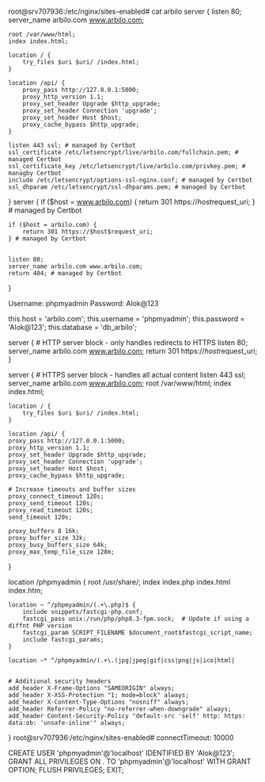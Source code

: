 
root@srv707936:/etc/nginx/sites-enabled# cat arbilo
server {
    listen 80;
    server_name arbilo.com www.arbilo.com;

    root /var/www/html;
    index index.html;

    location / {
        try_files $uri $uri/ /index.html;
    }

    location /api/ {
        proxy_pass http://127.0.0.1:5000;
        proxy_http_version 1.1;
        proxy_set_header Upgrade $http_upgrade;
        proxy_set_header Connection 'upgrade';
        proxy_set_header Host $host;
        proxy_cache_bypass $http_upgrade;
    }

    listen 443 ssl; # managed by Certbot
    ssl_certificate /etc/letsencrypt/live/arbilo.com/fullchain.pem; # managed Certbot
    ssl_certificate_key /etc/letsencrypt/live/arbilo.com/privkey.pem; # managby Certbot
    include /etc/letsencrypt/options-ssl-nginx.conf; # managed by Certbot
    ssl_dhparam /etc/letsencrypt/ssl-dhparams.pem; # managed by Certbot


}
server {
    if ($host = www.arbilo.com) {
        return 301 https://$host$request_uri;
    } # managed by Certbot


    if ($host = arbilo.com) {
        return 301 https://$host$request_uri;
    } # managed by Certbot


    listen 80;
    server_name arbilo.com www.arbilo.com;
    return 404; # managed by Certbot




}


Username: phpmyadmin
Password: Alok@123

 this.host = 'arbilo.com';
        this.username = 'phpmyadmin';
        this.password = 'Alok@123';
        this.database = 'db_arbilo';







server {
    # HTTP server block - only handles redirects to HTTPS
    listen 80;
    server_name arbilo.com www.arbilo.com;
    return 301 https://$host$request_uri;
}

server {
    # HTTPS server block - handles all actual content
    listen 443 ssl;
    server_name arbilo.com www.arbilo.com;
    root /var/www/html;
    index index.html;


    location / {
        try_files $uri $uri/ /index.html;
    }

    location /api/ {
    proxy_pass http://127.0.0.1:5000;
    proxy_http_version 1.1;
    proxy_set_header Upgrade $http_upgrade;
    proxy_set_header Connection 'upgrade';
    proxy_set_header Host $host;
    proxy_cache_bypass $http_upgrade;

    # Increase timeouts and buffer sizes
    proxy_connect_timeout 120s;
    proxy_send_timeout 120s;
    proxy_read_timeout 120s;
    send_timeout 120s;

    proxy_buffers 8 16k;
    proxy_buffer_size 32k;
    proxy_busy_buffers_size 64k;
    proxy_max_temp_file_size 128m;
}


   location /phpmyadmin {
    root /usr/share/;
    index index.php index.html index.htm;

    location ~ ^/phpmyadmin/(.+\.php)$ {
        include snippets/fastcgi-php.conf;
        fastcgi_pass unix:/run/php/php8.3-fpm.sock;  # Update if using a diffnt PHP version
        fastcgi_param SCRIPT_FILENAME $document_root$fastcgi_script_name;
        include fastcgi_params;
    }

    location ~* ^/phpmyadmin/(.+\.(jpg|jpeg|gif|css|png|js|ico|html|


    # Additional security headers
    add_header X-Frame-Options "SAMEORIGIN" always;
    add_header X-XSS-Protection "1; mode=block" always;
    add_header X-Content-Type-Options "nosniff" always;
    add_header Referrer-Policy "no-referrer-when-downgrade" always;
    add_header Content-Security-Policy "default-src 'self' http: https: data:ob: 'unsafe-inline'" always;
}
root@srv707936:/etc/nginx/sites-enabled#
connectTimeout: 10000


CREATE USER 'phpmyadmin'@'localhost' IDENTIFIED BY 'Alok@123';
GRANT ALL PRIVILEGES ON *.* TO 'phpmyadmin'@'localhost' WITH GRANT OPTION;
FLUSH PRIVILEGES;
EXIT;
